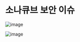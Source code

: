 <h1>소나큐브 보안 이슈</h1>

![image](https://github.com/CSID-DGU/2023-1-OSSP1-1921-5/assets/103040750/54255ba6-7163-46ab-89cc-7524f4e0cfd4)



![image](https://github.com/CSID-DGU/2023-1-OSSP1-1921-5/assets/103040750/996a4bfb-60e9-4f26-8638-00b8fba36ba9)
